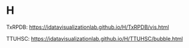 # H

TxRPDB: https://idatavisualizationlab.github.io/H/TxRPDB/vis.html 

TTUHSC: https://idatavisualizationlab.github.io/H/TTUHSC/bubble.html
